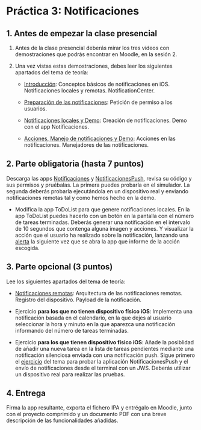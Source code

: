 # Práctica 3: Notificaciones 

## 1. Antes de empezar la clase presencial

1. Antes de la clase presencial deberás mirar los tres vídeos con demostraciones que podrás encontrar en Moodle, en la sesión 2.

2. Una vez vistas estas demostraciones, debes leer los siguientes
apartados del tema de teoría:

    - [Introducción](https://domingogallardo.github.io/apuntes-spm-ios/teoria/notificaciones/notificaciones.html#introduccion):
      Conceptos básicos de notificaciones en iOS. Notificaciones
      locales y remotas. NotificationCenter.

    - [Preparación de las notificaciones](https://domingogallardo.github.io/apuntes-spm-ios/teoria/notificaciones/notificaciones.html#preparacion-de-las-notificaciones):
  Petición de permiso a los usuarios.
  
    - [Notificaciones
  locales y Demo](https://domingogallardo.github.io/apuntes-spm-ios/teoria/notificaciones/notificaciones.html#notificaciones-locales_1):
  Creación de notificaciones. Demo con el app Notificaciones.

    - [Acciones, Manejo de notificaciones y
      Demo](https://domingogallardo.github.io/apuntes-spm-ios/teoria/notificaciones/notificaciones.html#acciones):
      Acciones en las notificaciones. Manejadores de las notificaciones.

## 2. Parte obligatoria (hasta 7 puntos) ##

Descarga las apps [Notificaciones](https://github.com/domingogallardo/apuntes-spm-ios/raw/master/apps/Notificaciones.zip)
y [NotificacionesPush](https://github.com/domingogallardo/apuntes-spm-ios/raw/master/apps/NotificacionesPush.zip),
   revisa su código y sus permisos y pruébalas. La primera puedes probarla en el
   simulador. La segunda deberás probarla ejecutándola en un
   dispositivo real y enviando notificaciones remotas tal y como hemos
   hecho en la demo.

- Modifica la app ToDoList para que genere notificaciones locales. En
  la app ToDoList puedes hacerlo con un botón en la pantalla con el
  número de tareas terminadas. Deberás generar una notificación en el
  intervalo de 10 segundos que contenga alguna imagen y acciones. Y
  visualizar la acción que el usuario ha realizado sobre la
  notificación, lanzando una
  [alerta](https://developer.apple.com/reference/uikit/uialertcontroller)
  la siguiente vez que se abra la app que informe de la acción
  escogida.
  
## 3. Parte opcional (3 puntos) ##

Lee los siguientes apartados del tema de teoría:

- [Notificaciones
  remotas](https://domingogallardo.github.io/apuntes-spm-ios/teoria/notificaciones/notificaciones.html#notificaciones-remotas-push):
  Arquitectura de las notificaciones remotas. Registro del
  dispositivo. Payload de la notificación.

- Ejercicio **para los que no tienen dispositivo físico iOS**: Implementa una notificación basada en el
  calendario, en la que dejes al usuario seleccionar la
  hora y minuto en la que aparezca una notificación informando del
  número de tareas terminadas.
  
- Ejercicio **para los que tienen dispositivo físico iOS**: Añade la
  posiblidad de añadir una nueva tarea en la lista de tareas
  pendientes mediante una notificación silenciosa enviada con una
  notificación push. Sigue primero el
  [ejercicio](https://domingogallardo.github.io/apuntes-spm-ios/teoria/notificaciones/notificaciones.html#ejercicio)
  del tema para probar la aplicación NotificacionesPush y el envío de
  notificaciones desde el terminal con un JWS. Deberás utilizar un
  dispositivo real para realizar las pruebas.

## 4. Entrega ##

Firma la app resultante, exporta el fichero IPA y entrégalo en
Moodle, junto con el proyecto comprimido y un documento PDF con una
breve descripción de las funcionalidades añadidas.

